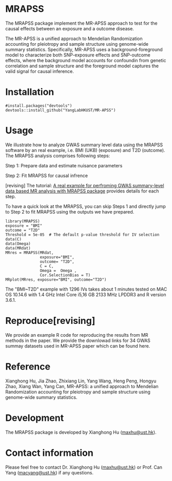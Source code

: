 # MRAPSS
The MRAPSS package implement the MR-APSS approach to test for the causal effects between an exposure and a outcome disease.

The MR-APSS is a unified approach to Mendelian Randomization accounting for  pleiotropy and sample structure using genome-wide summary statistics.
Specifically, MR-APSS uses a background-foreground model to characterize both SNP-exposure effects and SNP-outcome effects, where the background model accounts for confoundin from genetic correlation and sample structure and the foreground model captures the valid signal for causal inference. 


# Installation 
```{r}
#install.packages("devtools")
devtools::install_github("YangLabHKUST/MR-APSS")
```

# Usage
We illustrate how to analyze GWAS summary level data using the MRAPSS software by an real example, i.e. BMI (UKB) (exposure) and T2D (outcome). The MRAPSS analysis comprises following steps:

 Step 1: Prepare data and estimate nuisance parameters 
 
 Step 2: Fit MRAPSS for causal infrence
 

[revising] The tutorial:  [A real example for perfroming GWAS summary-level data based MR analysis with MRAPSS package](https://github.com/YangLabHKUST/MRAPSS/blob/master/MRAPSS_Rpackage_Turtorial.pdf) provides details for each step.

To have a quick look at the MRAPSS, you can skip Steps 1 and directly jump to Step 2 to fit MRAPSS using the outputs we have prepared.
```{r}
library(MRAPSS)
exposure = "BMI"
outcome = "T2D"
Threshold = 5e-05  # The default p-value threshold for IV selection 
data(C)
data(Omega)
data(MRdat)
MRres = MRAPSS(MRdat,
               exposure="BMI",
               outcome= "T2D",
               C = C,
               Omega =  Omega ,
               Cor.SelectionBias = T)
MRplot(MRres, exposure="BMI", outcome="T2D")
```
The "BMI~T2D" example with 1296 IVs takes about 1 minutes tested on MAC OS 10.14.6 with 1.4 GHz Intel Core i5,16 GB 2133 MHz LPDDR3 and R version 3.6.1. 

# Reproduce[revising]
We provide an example R code for reproducing the results from MR methods in the paper. We provide the downlowad links for 34 GWAS summay datasets used in MR-APSS paper which can be found here. 
# Reference
Xianghong Hu, Jia Zhao, Zhixiang Lin, Yang Wang, Heng Peng, Hongyu Zhao, Xiang Wan, Yang Can, MR-APSS: a unified approach to Mendelian Randomization accounting for pleiotropy and sample structure using genome-wide summary statistics.

# Development
The MRAPSS package is developed by Xianghong Hu (maxhu@ust.hk).

# Contact information

Please feel free to contact Dr. Xianghong Hu (maxhu@ust.hk) or Prof. Can Yang (macyang@ust.hk) if any questions.
